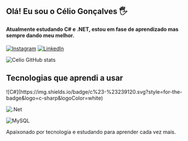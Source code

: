 ## Olá! Eu sou o Célio Gonçalves 🖐️
#### Atualmente estudando C# e .NET, estou em fase de aprendizado mas sempre dando meu melhor.
[![Instagram](https://img.shields.io/badge/Instagram-E4405F?style=for-the-badge&logo=instagram&logoColor=white)](https://instagram.com/celinn85)
[![LinkedIn](https://img.shields.io/badge/LinkedIn-0077B5?style=for-the-badge&logo=linkedin&logoColor=white)](https://www.linkedin.com/in/celiogoncalvescruz/)

![Celio GitHub stats](https://github-readme-stats.vercel.app/api?username=celiogoncalves40482&show_icons=true&theme=dracula)

## Tecnologias que aprendi a usar
<div style="display: inline_block">
  ![C#](https://img.shields.io/badge/c%23-%23239120.svg?style=for-the-badge&logo=c-sharp&logoColor=white)
  
  ![.Net](https://img.shields.io/badge/.NET-5C2D91?style=for-the-badge&logo=.net&logoColor=white)
  
  ![MySQL](https://img.shields.io/badge/mysql-%2300f.svg?style=for-the-badge&logo=mysql&logoColor=white)

Apaixonado por tecnologia e estudando para aprender cada vez mais.

